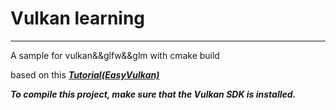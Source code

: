 # Vulkan learning 
---
A sample for vulkan&&glfw&&glm with cmake build 

based on this [***Tutorial(EasyVulkan)***](https://easyvulkan.github.io/)

***To compile this project, make sure that the Vulkan SDK is installed.***
